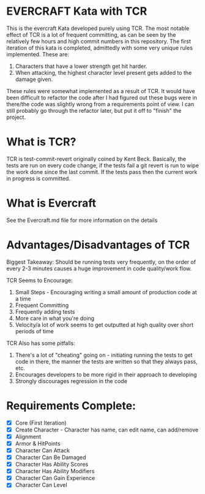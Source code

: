 # EVERCRAFT Kata with TCR

This is the evercraft Kata developed purely using TCR. The most notable effect of TCR is a lot of frequent
committing, as can be seen by the relatively few hours and high commit numbers in this repository. The first
iteration of this kata is completed, admittedly with some very unique rules implemented. These are:

1. Characters that have a lower strength get hit harder.
2. When attacking, the highest character level present gets added to the damage given.

These rules were somewhat implemented as a result of TCR. It would have been difficult to refactor the code after
I had figured out these bugs were in there/the code was slightly wrong from a requirements point of view.
I can still probably go through the refactor later, but put it off to "finish" the project.

# What is TCR?

TCR is test-commit-revert originally coined by Kent Beck. Basically, the tests are run on every code change,
if the tests fail a git revert is run to wipe the work done since the last commit. If the tests pass then
the current work in progress is committed.

# What is Evercraft
See the Evercraft.md file for more information on the details

# Advantages/Disadvantages of TCR

Biggest Takeaway:
Should be running tests very frequently, on the order of every 2-3 minutes causes a huge improvement
in code quality/work flow.


TCR Seems to Encourage:
1. Small Steps - Encouraging writing a small amount of production code at a time
2. Frequent Committing
3. Frequently adding tests
4. More care in what you're doing
5. Velocity/a lot of work seems to get outputted at high quality over short periods of time

TCR Also has some pitfalls:
1. There's a lot of "cheating" going on - initiating running the tests to get code in there,
the manner the tests are written so that they always pass, etc.
2. Encourages developers to be more rigid in their approach to developing
3. Strongly discourages regression in the code


# Requirements Complete:
* [x] Core (First Iteration)
* [x] Create Character - Character has name, can edit name, can add/remove
* [x] Alignment
* [x] Armor & HitPoints
* [x] Character Can Attack
* [x] Character Can Be Damaged
* [x] Character Has Ability Scores
* [x] Character Has Ability Modifiers
* [x] Character Can Gain Experience
* [x] Character Can Level
